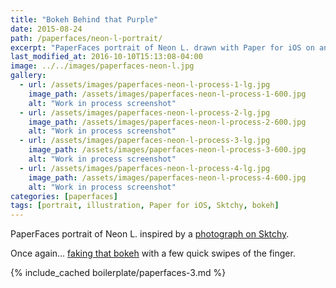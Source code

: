 ```yaml
---
title: "Bokeh Behind that Purple"
date: 2015-08-24
path: /paperfaces/neon-l-portrait/
excerpt: "PaperFaces portrait of Neon L. drawn with Paper for iOS on an iPad."
last_modified_at: 2016-10-10T15:13:08-04:00
image: ../../images/paperfaces-neon-l.jpg
gallery:
  - url: /assets/images/paperfaces-neon-l-process-1-lg.jpg
    image_path: /assets/images/paperfaces-neon-l-process-1-600.jpg
    alt: "Work in process screenshot"
  - url: /assets/images/paperfaces-neon-l-process-2-lg.jpg
    image_path: /assets/images/paperfaces-neon-l-process-2-600.jpg
    alt: "Work in process screenshot"
  - url: /assets/images/paperfaces-neon-l-process-3-lg.jpg
    image_path: /assets/images/paperfaces-neon-l-process-3-600.jpg
    alt: "Work in process screenshot"
  - url: /assets/images/paperfaces-neon-l-process-4-lg.jpg
    image_path: /assets/images/paperfaces-neon-l-process-4-600.jpg
    alt: "Work in process screenshot"
categories: [paperfaces]
tags: [portrait, illustration, Paper for iOS, Sktchy, bokeh]
---
```


PaperFaces portrait of Neon L. inspired by a [photograph on Sktchy](https://sktchy.com/iYeI6c).

Once again... [faking that bokeh](https://mix.fiftythree.com/11098-Michael-Rose/3957855) with a few quick swipes of the finger.

{% include_cached boilerplate/paperfaces-3.md %}
